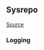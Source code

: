 ## Sysrepo

[Source](https://netopeer.liberouter.org/doc/sysrepo/master/html/dev_guide.html)

### Logging


